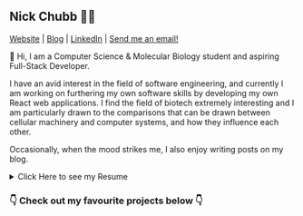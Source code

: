 ## Nick Chubb 👨‍💻

[Website](https://nickchubb.ca) | [Blog](https://chubb.blog) | [LinkedIn](https://www.linkedin.com/in/nickrchubb/) | [Send me an email!](mailto://nick@nickchubb.ca)

👋 Hi, I am a Computer Science & Molecular Biology student and aspiring Full-Stack Developer.

I have an avid interest in the field of software engineering, and currently I am working on furthering my own software skills by developing my own React web applications.  I find the field of biotech extremely interesting and I am particularly drawn to the comparisons that can be drawn between cellular machinery and computer systems, and how they influence each other.

Occasionally, when the mood strikes me, I also enjoy writing posts on my blog.

<details>
<summary>Click Here to see my Resume</summary>
<br>
<img src="https://imgur.com/UNlJbAk.png" title="resume">
</details>


### 👇 Check out my favourite projects below 👇

